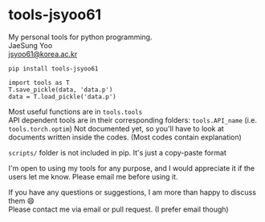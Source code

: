 # tools-jsyoo61

My personal tools for python programming.\
JaeSung Yoo\
jsyoo61@korea.ac.kr

    pip install tools-jsyoo61

    import tools as T
    T.save_pickle(data, 'data.p')
    data = T.load_pickle('data.p')

Most useful functions are in `tools.tools`\
API dependent tools are in their corresponding folders: `tools.API_name` (i.e. `tools.torch.optim`)
Not documented yet, so you'll have to look at documents written inside the codes. (Most codes contain explanation)

`scripts/` folder is not included in pip. It's just a copy-paste format

I'm open to using my tools for any purpose, and I would appreciate it if the users let me know.
Please email me before using it.

If you have any questions or suggestions, I am more than happy to discuss them :smile: \
Please contact me via email or pull request. (I prefer email though)
